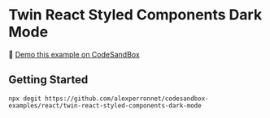 # Twin React Styled Components Dark Mode

👀 [Demo this example on CodeSandBox](https://codesandbox.io/embed/github/alexperronnet/codesandbox-examples/tree/master/react/twin-react-styled-components-dark-mode)

## Getting Started

```shell
npx degit https://github.com/alexperronnet/codesandbox-examples/react/twin-react-styled-components-dark-mode
```